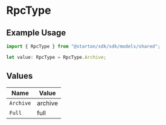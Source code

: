 # RpcType

## Example Usage

```typescript
import { RpcType } from "@starton/sdk/sdk/models/shared";

let value: RpcType = RpcType.Archive;
```

## Values

| Name      | Value     |
| --------- | --------- |
| `Archive` | archive   |
| `Full`    | full      |